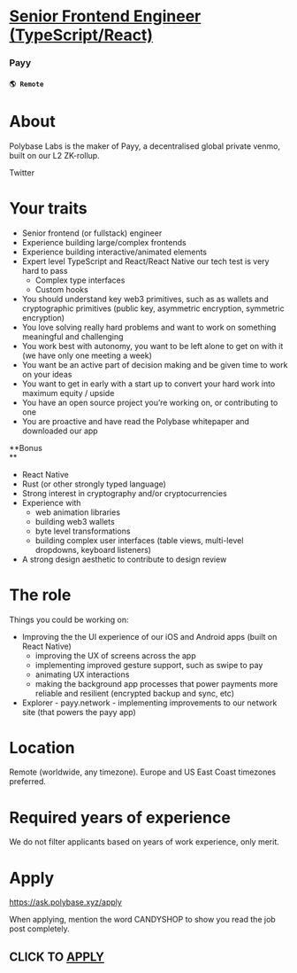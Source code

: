 # [Senior Frontend Engineer (TypeScript/React)](https://www.remotewlb.com/apply/senior-frontend-engineer-typescript-react)  
### Payy  
#### `🌎 Remote`  

# About

Polybase Labs is the maker of Payy, a decentralised global private venmo, built on our L2 ZK-rollup.  
  
Twitter  
  
  

# Your traits

  * Senior frontend (or fullstack) engineer
  * Experience building large/complex frontends
  * Experience building interactive/animated elements
  * Expert level TypeScript and React/React Native our tech test is very hard to pass 
    * Complex type interfaces
    * Custom hooks
  * You should understand key web3 primitives, such as as wallets and cryptographic primitives (public key, asymmetric encryption, symmetric encryption)
  * You love solving really hard problems and want to work on something meaningful and challenging
  * You work best with autonomy, you want to be left alone to get on with it (we have only one meeting a week)
  * You want be an active part of decision making and be given time to work on your ideas
  * You want to get in early with a start up to convert your hard work into maximum equity / upside
  * You have an open source project you’re working on, or contributing to one
  * You are proactive and have read the Polybase whitepaper and downloaded our app 

  

**Bonus  
**  

  * React Native
  * Rust (or other strongly typed language)
  * Strong interest in cryptography and/or cryptocurrencies
  * Experience with 
    * web animation libraries
    * building web3 wallets
    * byte level transformations
    * building complex user interfaces (table views, multi-level dropdowns, keyboard listeners)
  * A strong design aesthetic to contribute to design review

  

# The role

Things you could be working on:  
  
  

  * Improving the the UI experience of our iOS and Android apps (built on React Native) 
    * improving the UX of screens across the app
    * implementing improved gesture support, such as swipe to pay
    * animating UX interactions
    * making the background app processes that power payments more reliable and resilient (encrypted backup and sync, etc)
  * Explorer - payy.network - implementing improvements to our network site (that powers the payy app)

  

# Location

Remote (worldwide, any timezone). Europe and US East Coast timezones preferred.  
  
  

# Required years of experience

We do not filter applicants based on years of work experience, only merit.  
  
  

# Apply

https://ask.polybase.xyz/apply  
  

  

When applying, mention the word CANDYSHOP to show you read the job post completely.  
## CLICK TO [APPLY](https://www.remotewlb.com/apply/senior-frontend-engineer-typescript-react)

